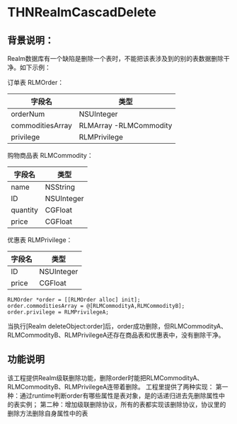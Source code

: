 # THNRealmCascadDelete

## 背景说明：

Realm数据库有一个缺陷是删除一个表时，不能把该表涉及到的别的表数据删除干净。如下示例：

订单表 RLMOrder：

| 字段名 | 类型 | 
| --- | --- | 
| orderNum | NSUInteger |
| commoditiesArray| RLMArray -RLMCommodity| 
| privilege|RLMPrivilege|


购物商品表 RLMCommodity：

| 字段名 | 类型 | 
| --- | --- | 
| name | NSString |
| ID| NSUInteger| 
| quantity|CGFloat|
| price|CGFloat|

优惠表 RLMPrivilege：

| 字段名 | 类型 | 
| --- | --- | 
| ID | NSUInteger |
| price| CGFloat|

```
RLMOrder *order = [[RLMOrder alloc] init];
order.commoditiesArray = @[RLMCommodityA,RLMCommodityB];
order.privilege = RLMPrivilegeA;
```

当执行[Realm deleteObject:order]后，order成功删除，但RLMCommodityA、RLMCommodityB、RLMPrivilegeA还存在商品表和优惠表中，没有删除干净。

## 功能说明
该工程提供Realm级联删除功能，删除order时能把RLMCommodityA、RLMCommodityB、RLMPrivilegeA连带着删除。
工程里提供了两种实现：
第一种：通过runtime判断order有哪些属性是表对象，是的话递归进去先删除属性中的表实例；
第二种：增加级联删除协议，所有的表都实现该删除协议，协议里的删除方法删除自身属性中的表






